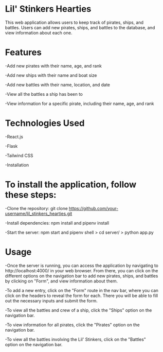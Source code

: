 # Lil' Stinkers Hearties

This web application allows users to keep track of pirates, ships, and battles. Users can add new pirates, ships, and battles to the database, and view information about each one.

# Features

-Add new pirates with their name, age, and rank

-Add new ships with their name and boat size

-Add new battles with their name, location, and date

-View all the battles a ship has been to

-View information for a specific pirate, including their name, age, and rank

# Technologies Used

-React.js

-Flask

-Tailwind CSS

-Installation

# To install the application, follow these steps:

-Clone the repository: git clone https://github.com/your-username/lil_stinkers_hearties.git

-Install dependencies: npm install and pipenv install

-Start the server: npm start and pipenv shell > cd server/ > python app.py

# Usage

-Once the server is running, you can access the application by navigating to http://localhost:4000/ in your web browser. From there, you can click on the different options on the navigation bar to add new pirates, ships, and battles by clicking on "Form", and view information about them.

-To add a new entry, click on the "Form" route in the nav bar, where you can click on the headers to reveal the form for each. There you will be able to fill out the necessary inputs and submit the form.

-To view all the battles and crew of a ship, click the "Ships" option on the navigation bar.

-To view information for all pirates, click the "Pirates" option on the navigation bar.

-To view all the battles involving the Lil' Stinkers, click on the "Battles" option on the navigation bar.
